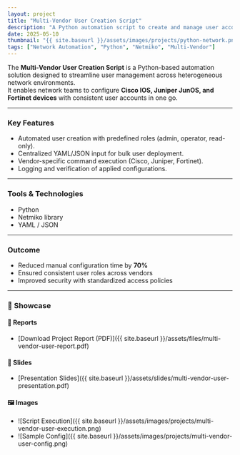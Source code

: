 ```yaml
---
layout: project
title: "Multi-Vendor User Creation Script"
description: "A Python automation script to create and manage user accounts across Cisco, Juniper, and Fortinet devices."
date: 2025-05-10
thumbnail: "{{ site.baseurl }}/assets/images/projects/python-network.png"
tags: ["Network Automation", "Python", "Netmiko", "Multi-Vendor"]
---
```


The **Multi-Vendor User Creation Script** is a Python-based automation solution designed to streamline user management across heterogeneous network environments.  
It enables network teams to configure **Cisco IOS, Juniper JunOS, and Fortinet devices** with consistent user accounts in one go.

---

### Key Features
- Automated user creation with predefined roles (admin, operator, read-only).  
- Centralized YAML/JSON input for bulk user deployment.  
- Vendor-specific command execution (Cisco, Juniper, Fortinet).  
- Logging and verification of applied configurations.  

---

### Tools & Technologies
- Python  
- Netmiko library 
- YAML / JSON  

---

### Outcome
- Reduced manual configuration time by **70%**  
- Ensured consistent user roles across vendors  
- Improved security with standardized access policies  

---

### 📂 Showcase
#### 📄 Reports  
- [Download Project Report (PDF)]({{ site.baseurl }}/assets/files/multi-vendor-user-report.pdf)  

#### 📑 Slides  
- [Presentation Slides]({{ site.baseurl }}/assets/slides/multi-vendor-user-presentation.pdf)  

#### 🖼️ Images  
- ![Script Execution]({{ site.baseurl }}/assets/images/projects/multi-vendor-user-execution.png)  
- ![Sample Config]({{ site.baseurl }}/assets/images/projects/multi-vendor-user-config.png)  
